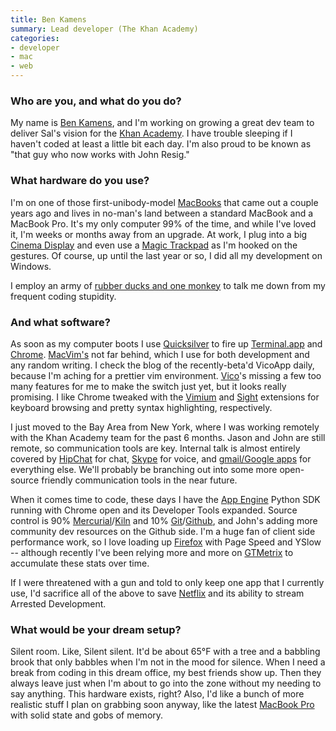 ```yaml
---
title: Ben Kamens
summary: Lead developer (The Khan Academy)
categories:
- developer
- mac
- web
---
```


### Who are you, and what do you do?

My name is [Ben Kamens](http://bjk5.com/ "Ben's website."), and I'm working on growing a great dev team to deliver Sal's vision for the [Khan Academy](http://www.khanacademy.org/ "Free, world-class education."). I have trouble sleeping if I haven't coded at least a little bit each day. I'm also proud to be known as "that guy who now works with John Resig."

### What hardware do you use?

I'm on one of those first-unibody-model [MacBooks][macbook] that came out a couple years ago and lives in no-man's land between a standard MacBook and a MacBook Pro. It's my only computer 99% of the time, and while I've loved it, I'm weeks or months away from an upgrade. At work, I plug into a big [Cinema Display][cinema-display] and even use a [Magic Trackpad][magic-trackpad] as I'm hooked on the gestures. Of course, up until the last year or so, I did all my development on Windows.

I employ an army of [rubber ducks and one monkey](http://static.tumblr.com/9hgswys/CGplgazrc/ducks.jpg "A photo of the duck army and monkey.") to talk me down from my frequent coding stupidity.

### And what software?

As soon as my computer boots I use [Quicksilver][] to fire up [Terminal.app][terminal] and [Chrome][]. [MacVim's][macvim] not far behind, which I use for both development and any random writing. I check the blog of the recently-beta'd VicoApp daily, because I'm aching for a prettier vim environment. [Vico][]'s missing a few too many features for me to make the switch just yet, but it looks really promising. I like Chrome tweaked with the [Vimium][] and [Sight][] extensions for keyboard browsing and pretty syntax highlighting, respectively.

I just moved to the Bay Area from New York, where I was working remotely with the Khan Academy team for the past 6 months. Jason and John are still remote, so communication tools are key. Internal talk is almost entirely covered by [HipChat][] for chat, [Skype][] for voice, and [gmail/Google apps][gmail] for everything else. We'll probably be branching out into some more open-source friendly communication tools in the near future.

When it comes time to code, these days I have the [App Engine][app-engine] Python SDK running with Chrome open and its Developer Tools expanded. Source control is 90% [Mercurial][]/[Kiln][] and 10% [Git][]/[Github][], and John's adding more community dev resources on the Github side. I'm a huge fan of client side performance work, so I love loading up [Firefox][] with Page Speed and YSlow -- although recently I've been relying more and more on [GTMetrix][] to accumulate these stats over time.

If I were threatened with a gun and told to only keep one app that I currently use, I'd sacrifice all of the above to save [Netflix][] and its ability to stream Arrested Development.

### What would be your dream setup?

Silent room. Like, Silent silent. It'd be about 65°F with a tree and a babbling brook that only babbles when I'm not in the mood for silence. When I need a break from coding in this dream office, my best friends show up. Then they always leave just when I'm about to go into the zone without my needing to say anything. This hardware exists, right? Also, I'd like a bunch of more realistic stuff I plan on grabbing soon anyway, like the latest [MacBook Pro][macbook-pro] with solid state and gobs of memory.

[macbook-pro]: https://www.apple.com/macbook-pro/ "A laptop."
[macbook]: https://en.wikipedia.org/wiki/MacBook "A laptop."
[magic-trackpad]: https://www.apple.com/magictrackpad/ "A trackpad for desktop machines."
[cinema-display]: https://en.wikipedia.org/wiki/Apple_Cinema_Display "An LCD display."
[netflix]: https://www.netflix.com/ "A movie rental and streaming service."
[gmail]: https://mail.google.com/mail/ "Web-based email."
[github]: https://github.com/ "A Git code repository service."
[gtmetrix]: https://gtmetrix.com/ "Online-based web performance analysis."
[git]: https://git-scm.com/ "A version control system."
[terminal]: https://en.wikipedia.org/wiki/Terminal_(OS_X) "A console application included with Mac OS X."
[skype]: https://www.skype.com/en/ "Voice and video chat software."
[sight]: https://chrome.google.com/webstore/detail/sight/epmaefhielclhlnmjofcdapbeepkmggh "A Chrome extension that adds syntax highlighting."
[app-engine]: https://cloud.google.com/appengine/?csw=1 "Hosting for web applications."
[firefox]: https://www.mozilla.org/en-US/firefox/new/ "A cross-platform open-source web browser."
[hipchat]: https://www.hipchat.com/ "A hosted IM and file service."
[macvim]: https://github.com/macvim-dev/macvim "A Mac GUI port of vim."
[mercurial]: https://www.mercurial-scm.org/ "A version control system."
[chrome]: https://www.google.com/intl/en/chrome/browser/ "A WebKit-based browser, where each tab runs in its own thread."
[vico]: http://www.vicoapp.com/ "A text editor for Mac OS X"
[vimium]: https://chrome.google.com/webstore/detail/vimium/dbepggeogbaibhgnhhndojpepiihcmeb "A Chrome extension that adds vim-like hotkeys."
[quicksilver]: https://qsapp.com/ "A data manipulator and launcher for the Mac."
[kiln]: http://www.fogcreek.com/kiln/ "A hosted Mercurial version control system."
